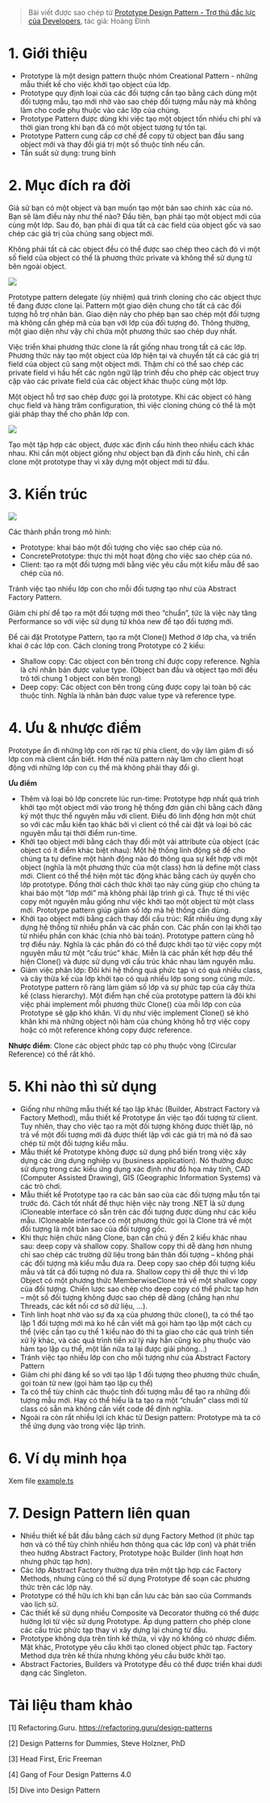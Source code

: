 > Bài viết được sao chép từ [Prototype Design Pattern - Trợ thủ đắc lực của Developers](https://viblo.asia/p/prototype-design-pattern-tro-thu-dac-luc-cua-developers-GrLZDBQO5k0), tác giả: Hoàng Đinh

# 1. Giới thiệu

- Prototype là một design pattern thuộc nhóm Creational Pattern - những mẫu thiết kế cho việc khởi tạo object của lớp.
- Prototype quy định loại của các đối tượng cần tạo bằng cách dùng một đối tượng mẫu, tạo mới nhờ vào sao chép đối tượng mẫu này mà không làm cho code phụ thuộc vào các lớp của chúng.
- Prototype Pattern được dùng khi việc tạo một object tốn nhiều chi phí và thời gian trong khi bạn đã có một object tương tự tồn tại.
- Prototype Pattern cung cấp cơ chế để copy từ object ban đầu sang object mới và thay đổi giá trị một số thuộc tính nếu cần.
- Tần suất sử dụng: trung bình

# 2. Mục đích ra đời

Giả sử bạn có một object và bạn muốn tạo một bản sao chính xác của nó. Bạn sẽ làm điều này như thế nào? Đầu tiên, bạn phải tạo một object mới của cùng một lớp. Sau đó, bạn phải đi qua tất cả các field của object gốc và sao chép các giá trị của chúng sang object mới.

Không phải tất cả các object đều có thể được sao chép theo cách đó vì một số field của object có thể là phương thức private và không thể sử dụng từ bên ngoài object.

![](https://images.viblo.asia/44fe0419-6ed7-4667-a0ca-7083085d8054.png)

Prototype pattern delegate (ủy nhiệm) quá trình cloning cho các object thực tế đang được clone lại. Pattern một giao diện chung cho tất cả các đối tượng hỗ trợ nhân bản. Giao diện này cho phép bạn sao chép một đối tượng mà không cần ghép mã của bạn với lớp của đối tượng đó. Thông thường, một giao diện như vậy chỉ chứa một phương thức sao chép duy nhất.

Việc triển khai phương thức clone là rất giống nhau trong tất cả các lớp. Phương thức này tạo một object của lớp hiện tại và chuyển tất cả các giá trị field của object cũ sang một object mới. Thậm chí có thể sao chép các private field vì hầu hết các ngôn ngữ lập trình đều cho phép các object truy cập vào các private field của các object khác thuộc cùng một lớp.

Một object hỗ trợ sao chép được gọi là prototype. Khi các object có hàng chục field và hàng trăm configuration, thì việc cloning chúng có thể là một giải pháp thay thế cho phân lớp con.

![](https://images.viblo.asia/4f5723ea-9f4f-4f5c-a9be-ebd1f2f5aff8.png)

Tạo một tập hợp các object, được xác định cấu hình theo nhiều cách khác nhau. Khi cần một object giống như object bạn đã định cấu hình, chỉ cần clone một prototype thay vì xây dựng một object mới từ đầu.

# 3. Kiến trúc

![](https://refactoring.guru/images/patterns/diagrams/prototype/structure.png)

Các thành phần trong mô hình:

- Prototype: khai báo một đối tượng cho việc sao chép của nó.
- ConcretePrototype: thực thi một hoạt động cho việc sao chép của nó.
- Client: tạo ra một đối tượng mới bằng việc yêu cầu một kiểu mẫu để sao chép của nó.

Tránh việc tạo nhiều lớp con cho mỗi đối tượng tạo như của Abstract Factory Pattern.

Giảm chi phí để tạo ra một đối tượng mới theo “chuẩn”, tức là việc này tăng Performance so với việc sử dụng từ khóa new để tạo đối tượng mới.

Để cài đặt Prototype Pattern, tạo ra một Clone() Method ở lớp cha, và triển khai ở các lớp con. Cách cloning trong Prototype có 2 kiểu:

- Shallow copy: Các object con bên trong chỉ được copy reference. Nghĩa là chỉ nhân bản được value type. (Object ban đầu và object tạo mới đều trỏ tới chung 1 object con bên trong)
- Deep copy: Các object con bên trong cũng được copy lại toàn bộ các thuộc tính. Nghĩa là nhân bản được value type và reference type.

# 4. Ưu & nhược điểm

Prototype ẩn đi những lớp con rời rạc từ phía client, do vậy làm giảm đi số lớp con mà client cần biết. Hơn thế nữa pattern này làm cho client hoạt động với những lớp con cụ thể mà không phải thay đổi gì.

**Ưu điểm**

- Thêm và loại bỏ lớp concrete lúc run-time: Prototype hợp nhất quá trình khởi tạo một object mới vào trong hệ thống đơn giản chỉ bằng cách đăng ký một thực thể nguyên mẫu với client. Điều đó linh động hơn một chút so với các mẫu kiến tạo khác bởi vì client có thể cài đặt và loại bỏ các nguyên mẫu tại thời điểm run-time.
- Khởi tạo object mới bằng cách thay đổi một vài attribute của object (các object có ít điểm khác biệt nhau): Một hệ thống linh động sẽ để cho chúng ta tự define một hành động nào đó thông qua sự kết hợp với một object (nghĩa là một phương thức của một class) hơn là define một class mới. Client có thể thể hiện một tác động khác bằng cách ủy quyền cho lớp prototype. Đồng thời cách thức khởi tạo này cũng giúp cho chúng ta khai báo một “lớp mới” mà không phải lập trình gì cả. Thực tế thì việc copy một nguyên mẫu giống như việc khởi tạo một object từ một class mới. Prototype pattern giúp giảm số lớp mà hệ thống cần dùng.
- Khởi tạo object mới bằng cách thay đổi cấu trúc: Rất nhiều ứng dụng xây dựng hệ thống từ nhiều phần và các phần con. Các phần con lại khởi tạo từ nhiều phần con khác (chia nhỏ bài toán). Prototype pattern cũng hỗ trợ điều này. Nghĩa là các phần đó có thể được khởi tạo từ việc copy một nguyên mẫu từ một “cấu trúc” khác. Miễn là các phần kết hợp đều thể hiện Clone() và được sử dụng với cấu trúc khác nhau làm nguyên mẫu.
- Giảm việc phân lớp: Đôi khi hệ thống quá phức tạp vì có quá nhiều class, và cây thừa kế của lớp khởi tạo có quá nhiều lớp song song cùng mức. Prototype pattern rõ ràng làm giảm số lớp và sự phức tạp của cây thừa kế (class hierarchy). Một điểm hạn chế của prototype pattern là đôi khi việc phải implement mỗi phương thức Clone() của mỗi lớp con của Prototype sẽ gặp khó khăn. Ví dụ như việc implement Clone() sẽ khó khăn khi mà những object nội hàm của chúng không hỗ trợ việc copy hoặc có một reference không copy được reference.

**Nhược điểm**: Clone các object phức tạp có phụ thuộc vòng (Circular Reference) có thể rất khó.

# 5. Khi nào thì sử dụng

- Giống như những mẫu thiết kế tạo lập khác (Builder, Abstract Factory và Factory Method), mẫu thiết kế Prototype ẩn việc tạo đối tượng từ client. Tuy nhiên, thay cho việc tạo ra một đối tượng không được thiết lập, nó trả về một đối tượng mới đã được thiết lập với các giá trị mà nó đã sao chép từ một đối tượng kiểu mẫu.
- Mẫu thiết kế Prototype không được sử dụng phổ biến trong việc xây dựng các ứng dụng nghiệp vụ (business application). Nó thường được sử dụng trong các kiểu ứng dụng xác định như đồ họa máy tính, CAD (Computer Assisted Drawing), GIS (Geographic Information Systems) và các trò chơi.
- Mẫu thiết kế Prototype tạo ra các bản sao của các đối tượng mẫu tồn tại trước đó. Cách tốt nhất để thực hiện việc này trong .NET là sử dụng iCloneable interface có sẵn trên các đối tượng được dùng như các kiểu mẫu. ICloneable interface có một phương thức gọi là Clone trả về một đối tượng là một bản sao của đối tượng gốc.
- Khi thực hiện chức năng Clone, bạn cần chú ý đến 2 kiểu khác nhau sau: deep copy và shallow copy. Shallow copy thì dễ dàng hơn nhưng chỉ sao chép các trường dữ liệu trong bản thân đối tượng – không phải các đối tượng mà kiểu mẫu đưa ra. Deep copy sao chép đối tượng kiểu mẫu và tất cả đối tượng nó đưa ra. Shallow copy thì dễ thực thi vì lớp Object có một phương thức MemberwiseClone trả về một shallow copy của đối tượng. Chiến lược sao chép cho deep copy có thể phức tạp hơn – một số đối tượng không được sao chép dễ dàng (chẳng hạn như Threads, các kết nối cơ sở dữ liệu, …).
- Tính linh hoạt nhờ vào sự đa xạ của phương thức clone(), ta có thể tạo lập 1 đối tượng mới mà ko hề cần viết mã gọi hàm tạo lập một cách cụ thể (việc cần tạo cụ thể 1 kiểu nào đó thì ta giao cho các quá trình tiền xử lý khác, và các quá trình tiền xử lý này hẳn cũng ko phụ thuộc vào hàm tạo lập cụ thể, một lần nữa ta lại được giải phóng…)
- Tránh việc tạo nhiều lớp con cho mỗi tượng như của Abstract Factory Pattern
- Giảm chi phí đáng kể so với tạo lập 1 đối tượng theo phương thức chuẩn, gọi toán tử new (gọi hàm tạo lập cụ thể)
- Ta có thể tùy chỉnh các thuộc tính đối tượng mẫu để tạo ra những đối tượng mẫu mới. Hay có thể hiểu là ta tạo ra một “chuẩn” class mới từ class có sẵn mà không cần viết code để định nghĩa.
- Ngoài ra còn rất nhiều lợi ích khác từ Design pattern: Prototype mà ta có thể ứng dụng vào trong việc lập trình.

# 6. Ví dụ minh họa

Xem file [example.ts](./example.ts)

# 7. Design Pattern liên quan

- Nhiều thiết kế bắt đầu bằng cách sử dụng Factory Method (ít phức tạp hơn và có thể tùy chỉnh nhiều hơn thông qua các lớp con) và phát triển theo hướng Abstract Factory, Prototype hoặc Builder (linh hoạt hơn nhưng phức tạp hơn).
- Các lớp Abstract Factory thường dựa trên một tập hợp các Factory Methods, nhưng cũng có thể sử dụng Prototype để soạn các phương thức trên các lớp này.
- Prototype có thể hữu ích khi bạn cần lưu các bản sao của Commands vào lịch sử.
- Các thiết kế sử dụng nhiều Composite và Decorator thường có thể được hưởng lợi từ việc sử dụng Prototype. Áp dụng pattern cho phép clone các cấu trúc phức tạp thay vì xây dựng lại chúng từ đầu.
- Prototype không dựa trên tính kế thừa, vì vậy nó không có nhược điểm. Mặt khác, Prototype yêu cầu khởi tạo cloned object phức tạp. Factory Method dựa trên kế thừa nhưng không yêu cầu bước khởi tạo.
- Abstract Factories, Builders và Prototype đều có thể được triển khai dưới dạng các Singleton.

# Tài liệu tham khảo

[1] Refactoring.Guru. https://refactoring.guru/design-patterns

[2] Design Patterns for Dummies, Steve Holzner, PhD

[3] Head First, Eric Freeman

[4] Gang of Four Design Patterns 4.0

[5] Dive into Design Pattern
